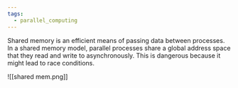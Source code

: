 ```yaml
---
tags:
  - parallel_computing
---
```

Shared memory is an efficient means of passing data between processes. In a shared memory model, parallel processes share a global address space that they read and write to asynchronously. This is dangerous because it might lead to race conditions.

![[shared mem.png]]


